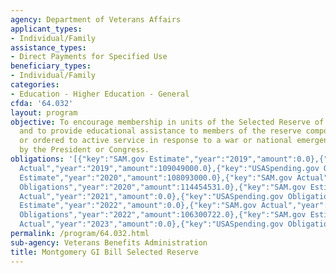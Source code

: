```yaml
---
agency: Department of Veterans Affairs
applicant_types:
- Individual/Family
assistance_types:
- Direct Payments for Specified Use
beneficiary_types:
- Individual/Family
categories:
- Education - Higher Education - General
cfda: '64.032'
layout: program
objective: To encourage membership in units of the Selected Reserve of the Ready Reserve
  and to provide educational assistance to members of the reserve components called
  or ordered to active service in response to a war or national emergency declared
  by the President or Congress.
obligations: '[{"key":"SAM.gov Estimate","year":"2019","amount":0.0},{"key":"SAM.gov
  Actual","year":"2019","amount":109049000.0},{"key":"USASpending.gov Obligations","year":"2019","amount":113938177.0},{"key":"SAM.gov
  Estimate","year":"2020","amount":108093000.0},{"key":"SAM.gov Actual","year":"2020","amount":0.0},{"key":"USASpending.gov
  Obligations","year":"2020","amount":114454531.0},{"key":"SAM.gov Estimate","year":"2021","amount":106896000.0},{"key":"SAM.gov
  Actual","year":"2021","amount":0.0},{"key":"USASpending.gov Obligations","year":"2021","amount":99108068.0},{"key":"SAM.gov
  Estimate","year":"2022","amount":0.0},{"key":"SAM.gov Actual","year":"2022","amount":104851000.0},{"key":"USASpending.gov
  Obligations","year":"2022","amount":106300722.0},{"key":"SAM.gov Estimate","year":"2023","amount":115380000.0},{"key":"SAM.gov
  Actual","year":"2023","amount":0.0},{"key":"USASpending.gov Obligations","year":"2023","amount":102429929.0}]'
permalink: /program/64.032.html
sub-agency: Veterans Benefits Administration
title: Montgomery GI Bill Selected Reserve
---
```

